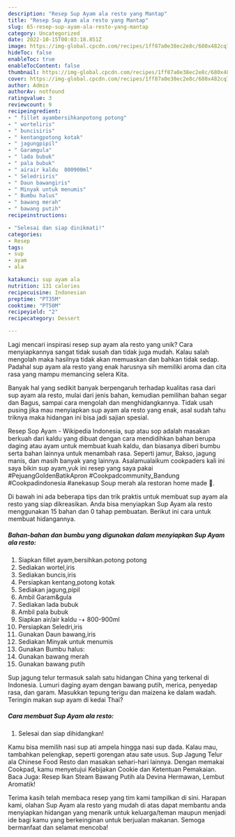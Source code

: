 ```yaml
---
description: "Resep Sup Ayam ala resto yang Mantap"
title: "Resep Sup Ayam ala resto yang Mantap"
slug: 65-resep-sup-ayam-ala-resto-yang-mantap
category: Uncategorized
date: 2022-10-15T00:03:18.851Z
image: https://img-global.cpcdn.com/recipes/1ff87a0e38ec2e8c/680x482cq70/sup-ayam-ala-resto-foto-resep-utama.jpg
hideToc: false
enableToc: true
enableTocContent: false
thumbnail: https://img-global.cpcdn.com/recipes/1ff87a0e38ec2e8c/680x482cq70/sup-ayam-ala-resto-foto-resep-utama.jpg
cover: https://img-global.cpcdn.com/recipes/1ff87a0e38ec2e8c/680x482cq70/sup-ayam-ala-resto-foto-resep-utama.jpg
author: Admin
authorAv: notfound
ratingvalue: 3
reviewcount: 9
recipeingredient:
- " fillet ayambersihkanpotong potong"
- " worteliris"
- " buncisiris"
- " kentangpotong kotak"
- " jagungpipil"
- " Garamgula"
- " lada bubuk"
- " pala bubuk"
- " airair kaldu  800900ml"
- " Seledriiris"
- " Daun bawangiris"
- " Minyak untuk menumis"
- " Bumbu halus"
- " bawang merah"
- " bawang putih"
recipeinstructions:

- "Selesai dan siap dinikmati!"
categories:
- Resep
tags:
- sup
- ayam
- ala

katakunci: sup ayam ala 
nutrition: 131 calories
recipecuisine: Indonesian
preptime: "PT35M"
cooktime: "PT50M"
recipeyield: "2"
recipecategory: Dessert

---
```





Lagi mencari inspirasi resep sup ayam ala resto yang unik? Cara menyiapkannya sangat tidak susah dan tidak juga mudah. Kalau salah mengolah maka hasilnya tidak akan memuaskan dan bahkan tidak sedap. Padahal sup ayam ala resto yang enak harusnya sih memiliki aroma dan cita rasa yang mampu memancing selera Kita.





Banyak hal yang sedikit banyak berpengaruh terhadap kualitas rasa dari sup ayam ala resto, mulai dari jenis bahan, kemudian pemilihan bahan segar dan Bagus, sampai cara mengolah dan menghidangkannya. Tidak usah pusing jika mau menyiapkan sup ayam ala resto yang enak,      asal sudah tahu triknya maka hidangan ini bisa jadi sajian spesial.














Resep Sop Ayam - Wikipedia Indonesia, sup atau sop adalah masakan berkuah dari kaldu yang dibuat dengan cara mendidihkan bahan berupa daging atau ayam untuk membuat kuah kaldu, dan biasanya diberi bumbu serta bahan lainnya untuk menambah rasa. Seperti jamur, Bakso, jagung manis, dan masih banyak yang lainnya. Asalamualaikum cookpaders kali ini saya bikin sup ayam,yuk ini resep yang saya pakai #PejuangGoldenBatikApron #Cookpadcommunity_Bandung #Cookpadindonesia #anekasup Soup merah ala restoran home made 🍵.






Di bawah ini ada beberapa tips dan trik praktis untuk membuat sup ayam ala resto yang siap dikreasikan. Anda bisa menyiapkan Sup Ayam ala resto menggunakan 15 bahan dan 0 tahap pembuatan. Berikut ini cara untuk membuat hidangannya.

<!--inarticleads1-->

##### Bahan-bahan dan bumbu yang digunakan dalam menyiapkan Sup Ayam ala resto:

1. Siapkan  fillet ayam,bersihkan.potong potong
1. Sediakan  wortel,iris
1. Sediakan  buncis,iris
1. Persiapkan  kentang,potong kotak
1. Sediakan  jagung,pipil
1. Ambil  Garam&amp;gula
1. Sediakan  lada bubuk
1. Ambil  pala bubuk
1. Siapkan  air/air kaldu -+ 800-900ml
1. Persiapkan  Seledri,iris
1. Gunakan  Daun bawang,iris
1. Sediakan  Minyak untuk menumis
1. Gunakan  Bumbu halus:
1. Gunakan  bawang merah
1. Gunakan  bawang putih


Sup jagung telur termasuk salah satu hidangan China yang terkenal di Indonesia. Lumuri daging ayam dengan bawang putih, merica, penyedap rasa, dan garam. Masukkan tepung terigu dan maizena ke dalam wadah. Teringin makan sup ayam di kedai Thai? 

<!--inarticleads2-->

##### Cara membuat Sup Ayam ala resto:


1. Selesai dan siap dihidangkan!

Kamu bisa memilih nasi sup ati ampela hingga nasi sup dada. Kalau mau, tambahkan pelengkap, seperti gorengan atau sate usus. Sup Jagung Telur ala Chinese Food Resto dan masakan sehari-hari lainnya. Dengan memakai Cookpad, kamu menyetujui Kebijakan Cookie dan Ketentuan Pemakaian. Baca Juga: Resep Ikan Steam Bawang Putih ala Devina Hermawan, Lembut Aromatik! 

Terima kasih telah membaca resep yang tim kami tampilkan di sini. Harapan kami, olahan Sup Ayam ala resto yang mudah di atas dapat membantu anda menyiapkan hidangan yang menarik untuk keluarga/teman maupun menjadi ide bagi kamu yang berkeinginan untuk berjualan makanan. Semoga bermanfaat dan selamat mencoba!
